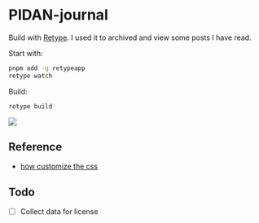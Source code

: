 # PIDAN-journal

Build with [Retype](https://retype.com/). I used it to archived and view some posts I have read.

Start with:

```sh
pnpm add -g retypeapp
retype watch
```

Build:

```sh
retype build
```

![](https://raw.githubusercontent.com/scillidan/asset/main/screenshot/PIDAN-journal.png)

## Reference

- [how customize the css](https://github.com/retypeapp/retype/issues/610)

## Todo

- [ ] Collect data for license